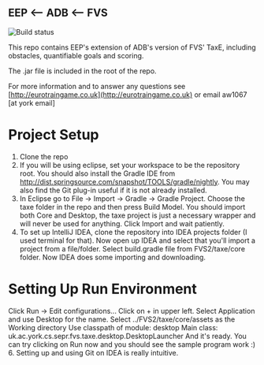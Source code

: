 ## **EEP** <-- ADB <-- FVS

![Build status](https://travis-ci.org/SEPR-EEP/taxe-game-3.svg?branch=master)



This repo contains EEP's extension of ADB's version of FVS' TaxE, including obstacles, quantifiable goals and scoring.

The .jar file is included in the root of the repo.

For more information and to answer any questions see [http://eurotraingame.co.uk](http://eurotraingame.co.uk) or email aw1067 [at york email]

Project Setup
====================================================================

1. Clone the repo
2. If you will be using eclipse, set your workspace to be the repository root.  You should also install the Gradle IDE from http://dist.springsource.com/snapshot/TOOLS/gradle/nightly.  You may also find the Git plug-in useful if it is not already installed.
3. In Eclipse go to File -> Import -> Gradle -> Gradle Project.  Choose the taxe folder in the repo and then press Build Model.  You should import both Core and Desktop, the taxe project is just a necessary wrapper and will never be used for anything.  Click Import and wait patiently.
4. To set up IntelliJ IDEA, clone the repository into IDEA projects folder (I used terminal for that). Now open up IDEA and select that you'll import a project from a file/folder. Select build.gradle file from FVS2/taxe/core folder. Now IDEA does some importing and downloading.

Setting Up Run Environment
====================================================================
Click Run -> Edit configurations...
Click on + in upper left.
Select Application and use Desktop for the name.
Select ../FVS2/taxe/core/assets as the Working directory
Use classpath of module: desktop
Main class: uk.ac.york.cs.sepr.fvs.taxe.desktop.DesktopLauncher
And it's ready.
You can try clicking on Run now and you should see the sample program work :)
6. Setting up and using Git on IDEA is really intuitive.
